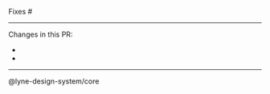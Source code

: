 <!-- Which issue/issues are fixed with this PR -->
Fixes #

---

<!-- Which changes are included in this PR? -->
Changes in this PR:

-
-

---

<!-- Please leave this mention -->
@lyne-design-system/core

<!-- Add other mentions -->

